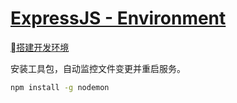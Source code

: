 # [ExpressJS - Environment](https://www.tutorialspoint.com/expressjs/expressjs_environment.htm)

[搭建开发环境](https://gitee.com/mrhuangyuhui/notes/blob/master/manuals/node/express-manual.md)

安装工具包，自动监控文件变更并重启服务。

```bash
npm install -g nodemon
```

